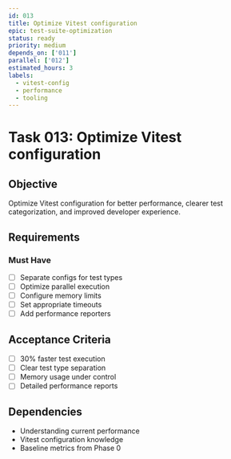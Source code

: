 ```yaml
---
id: 013
title: Optimize Vitest configuration
epic: test-suite-optimization
status: ready
priority: medium
depends_on: ['011']
parallel: ['012']
estimated_hours: 3
labels:
  - vitest-config
  - performance
  - tooling
---
```


# Task 013: Optimize Vitest configuration

## Objective

Optimize Vitest configuration for better performance, clearer test
categorization, and improved developer experience.

## Requirements

### Must Have

- [ ] Separate configs for test types
- [ ] Optimize parallel execution
- [ ] Configure memory limits
- [ ] Set appropriate timeouts
- [ ] Add performance reporters

## Acceptance Criteria

- [ ] 30% faster test execution
- [ ] Clear test type separation
- [ ] Memory usage under control
- [ ] Detailed performance reports

## Dependencies

- Understanding current performance
- Vitest configuration knowledge
- Baseline metrics from Phase 0
